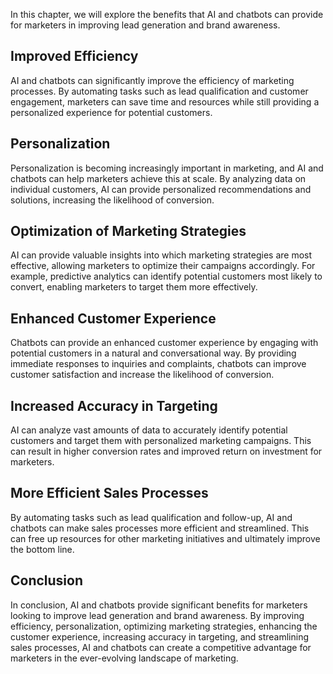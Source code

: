 

In this chapter, we will explore the benefits that AI and chatbots can provide for marketers in improving lead generation and brand awareness.

Improved Efficiency
-------------------

AI and chatbots can significantly improve the efficiency of marketing processes. By automating tasks such as lead qualification and customer engagement, marketers can save time and resources while still providing a personalized experience for potential customers.

Personalization
---------------

Personalization is becoming increasingly important in marketing, and AI and chatbots can help marketers achieve this at scale. By analyzing data on individual customers, AI can provide personalized recommendations and solutions, increasing the likelihood of conversion.

Optimization of Marketing Strategies
------------------------------------

AI can provide valuable insights into which marketing strategies are most effective, allowing marketers to optimize their campaigns accordingly. For example, predictive analytics can identify potential customers most likely to convert, enabling marketers to target them more effectively.

Enhanced Customer Experience
----------------------------

Chatbots can provide an enhanced customer experience by engaging with potential customers in a natural and conversational way. By providing immediate responses to inquiries and complaints, chatbots can improve customer satisfaction and increase the likelihood of conversion.

Increased Accuracy in Targeting
-------------------------------

AI can analyze vast amounts of data to accurately identify potential customers and target them with personalized marketing campaigns. This can result in higher conversion rates and improved return on investment for marketers.

More Efficient Sales Processes
------------------------------

By automating tasks such as lead qualification and follow-up, AI and chatbots can make sales processes more efficient and streamlined. This can free up resources for other marketing initiatives and ultimately improve the bottom line.

Conclusion
----------

In conclusion, AI and chatbots provide significant benefits for marketers looking to improve lead generation and brand awareness. By improving efficiency, personalization, optimizing marketing strategies, enhancing the customer experience, increasing accuracy in targeting, and streamlining sales processes, AI and chatbots can create a competitive advantage for marketers in the ever-evolving landscape of marketing.
